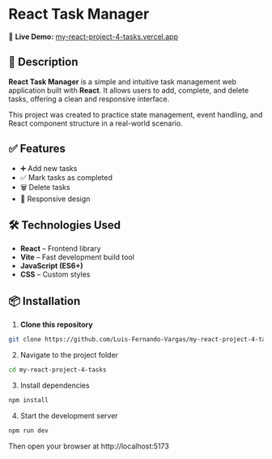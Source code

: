 # React Task Manager

🚀 **Live Demo:** [my-react-project-4-tasks.vercel.app](https://my-react-project-4-tasks.vercel.app)

## 📝 Description

**React Task Manager** is a simple and intuitive task management web application built with **React**. It allows users to add, complete, and delete tasks, offering a clean and responsive interface.

This project was created to practice state management, event handling, and React component structure in a real-world scenario.

## ✅ Features

- ➕ Add new tasks
- ✅ Mark tasks as completed
- 🗑️ Delete tasks
- 📱 Responsive design

## 🛠 Technologies Used

- **React** – Frontend library
- **Vite** – Fast development build tool
- **JavaScript (ES6+)**
- **CSS** – Custom styles

## 📦 Installation

1. **Clone this repository**
```bash
git clone https://github.com/Luis-Fernando-Vargas/my-react-project-4-tasks.git
```

2. Navigate to the project folder

```bash
cd my-react-project-4-tasks
```
3. Install dependencies
```bash
npm install
```

4. Start the development server
```bash
npm run dev
```
Then open your browser at http://localhost:5173
